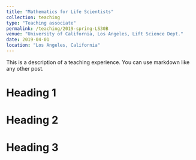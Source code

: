 ```yaml
---
title: "Mathematics for Life Scientists"
collection: teaching
type: "Teaching associate"
permalink: /teaching/2019-spring-LS30B
venue: "University of California, Los Angeles, Lift Science Dept."
date: 2019-04-01
location: "Los Angeles, California"
---
```


This is a description of a teaching experience. You can use markdown like any other post.

Heading 1
======

Heading 2
======

Heading 3
======